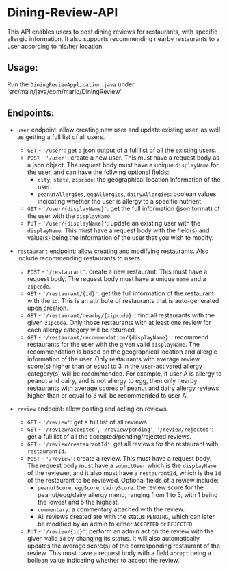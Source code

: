 # Dining-Review-API

This API enables users to post dining reviews for restaurants, with specific allergic information. It also supports recommending nearby restaurants to a user
according to his/her location.

## Usage:
Run the `DiningReviewApplication.java` under 'src/main/java/com/mario/DiningReview'.

## Endpoints:
- `user` endpoint: allow creating new user and update existing user, as well as getting a full list of all users.
  - `GET` - `'/user'`: get a json output of a full list of all the existing users.
  - `POST` - `'/user'`: create a new user. This must have a request body as a json object. The request body must have a unique `displayName` for the user, and can
  have the follwing optional fields:
    - `city`, `state`, `zipcode`: the geographical location information of the user.
    - `peanutAllergies`, `eggAllergies`, `dairyAllergies`: boolean values incicating whether the user is allergy to a specific nutrient.
  - `GET` - `'/user/{displayName}'`: get the full information (json format) of the user with the `displayName`.
  - `PUT` - `'/user/{displayName}'`: update an existing user with the `displayName`. This must have a request body with the field(s) and value(s) being the 
  information of the user that you wish to modify.

- `restaurant` endpoint: allow creating and modifying restaurants. Also include recommending restaurants to users.
  - `POST` - `'/restaurant'`: create a new restaurant. This must have a request body. The request body must have a unique `name` and a `zipcode`.
  - `GET` - `'/restaurant/{id}'`: get the full information of the restaurant with the `id`. This is an attribute of restaurants that is auto-generated upon creation.
  - `GET` - `'/restaurant/nearby/{zipcode}'`: find all restaurants with the given `zipcode`. Only those restaurants with at least one review for each allergy category
  will be returned.
  - `GET` - `'/restaurant/recommendation/{displayName}'`: recommend restaurants for the user with the given valid `displayName`. The recommendation is based on 
  the geographical location and allergic information of the user. Only restaurants with average review score(s) higher than or equal to 3 in the user-activated 
  allergy category(s) will be recommended. For example, if user A is allergy to peanut and dairy, and is not allergy to egg, then only nearby restaurants with
  average scores of peanut and dairy allergy reviews higher than or equal to 3 will be recommended to user A.
  
- `review` endpoint: allow posting and acting on reviews.
  - `GET` - `'/review'`: get a full list of all reviews.
  - `GET` - `'/review/accepted'`, `'/review/pending'`, `'/review/rejected'`: get a full list of all the accepted/pending/rejected reviews.
  - `GET` - `'/review/restaurantId'`: get all reviews for the restaurant with `restaurantId`.
  - `POST` - `'/review'`: create a review. This must have a request body. The request body must have a `submitUser` which is the `displayName` of the reviewer,
  and it also must have a `restaurantId`, which is the `Id` of the restaurant to be reviewed. Optional fields of a review include:
    - `peanutScore`, `eggScore`, `dairyScore`: the review score for the peanut/egg/dairy allergy menu, ranging from 1 to 5, with 1 being the lowest and 5 the highest.
    - `commentary`: a commentary attached with the review.
    - All reviews created are with the status `PENDING`, which can later be modified by an admin to either `ACCEPTED` or `REJECTED`.
  - `PUT` - `'/review/{id}'`: perform an admin act on the review with the given valid `id` by changing its status. It will also automatically updates the average 
  score(s) of the corresponding restaurant of the review.
  This must have a request body with a field `accept` being a bollean value indicating whether to accept the review.

